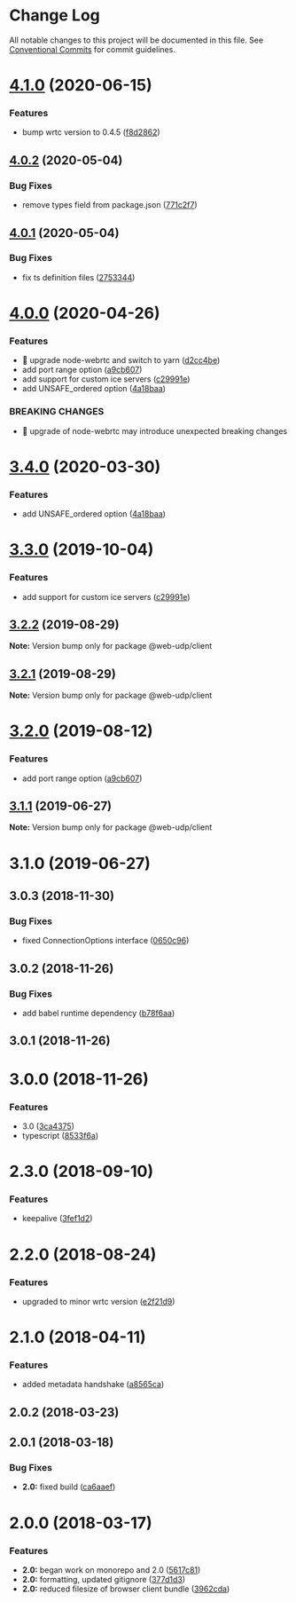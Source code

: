 # Change Log

All notable changes to this project will be documented in this file.
See [Conventional Commits](https://conventionalcommits.org) for commit guidelines.

# [4.1.0](https://github.com/3mcd/web-udp/compare/v4.0.2...v4.1.0) (2020-06-15)


### Features

* bump wrtc version to 0.4.5 ([f8d2862](https://github.com/3mcd/web-udp/commit/f8d286285af101b7a1c251fc943422d9d6508315))





## [4.0.2](https://github.com/osofour/web-udp/compare/v4.0.1...v4.0.2) (2020-05-04)


### Bug Fixes

* remove types field from package.json ([771c2f7](https://github.com/osofour/web-udp/commit/771c2f74be2eb17be63b2ea1702a4a9ec955e634))





## [4.0.1](https://github.com/osofour/web-udp/compare/v4.0.0...v4.0.1) (2020-05-04)


### Bug Fixes

* fix ts definition files ([2753344](https://github.com/osofour/web-udp/commit/27533442af7eb9b7224adf01b6294ff039dbe76a))





# [4.0.0](https://github.com/osofour/web-udp/compare/v3.0.3...v4.0.0) (2020-04-26)


### Features

* 🎸 upgrade node-webrtc and switch to yarn ([d2cc4be](https://github.com/osofour/web-udp/commit/d2cc4be7225ecc8e62b65f737760a86f37d73fbc))
* add port range option ([a9cb607](https://github.com/osofour/web-udp/commit/a9cb607684b2b8e6289696398edc1e7bac082c4b))
* add support for custom ice servers ([c29991e](https://github.com/osofour/web-udp/commit/c29991e4ff6cd40c5cdf19a619867cb41b4ece50))
* add UNSAFE_ordered option ([4a18baa](https://github.com/osofour/web-udp/commit/4a18baa26c41966c3ad83cc1446745360d961cb9))


### BREAKING CHANGES

* 🧨 upgrade of node-webrtc may introduce unexpected breaking changes





# [3.4.0](https://github.com/osofour/web-udp/compare/@web-udp/client@3.3.0...@web-udp/client@3.4.0) (2020-03-30)


### Features

* add UNSAFE_ordered option ([4a18baa](https://github.com/osofour/web-udp/commit/4a18baa))





# [3.3.0](https://github.com/osofour/web-udp/compare/@web-udp/client@3.2.2...@web-udp/client@3.3.0) (2019-10-04)


### Features

* add support for custom ice servers ([c29991e](https://github.com/osofour/web-udp/commit/c29991e))





## [3.2.2](https://github.com/osofour/web-udp/compare/@web-udp/client@3.2.1...@web-udp/client@3.2.2) (2019-08-29)

**Note:** Version bump only for package @web-udp/client





## [3.2.1](https://github.com/osofour/web-udp/compare/@web-udp/client@3.2.0...@web-udp/client@3.2.1) (2019-08-29)

**Note:** Version bump only for package @web-udp/client





# [3.2.0](https://github.com/osofour/web-udp/compare/@web-udp/client@3.1.1...@web-udp/client@3.2.0) (2019-08-12)


### Features

* add port range option ([a9cb607](https://github.com/osofour/web-udp/commit/a9cb607))





## [3.1.1](https://github.com/osofour/web-udp/compare/@web-udp/client@3.1.0...@web-udp/client@3.1.1) (2019-06-27)

**Note:** Version bump only for package @web-udp/client





# 3.1.0 (2019-06-27)



## 3.0.3 (2018-11-30)


### Bug Fixes

* fixed ConnectionOptions interface ([0650c96](https://github.com/osofour/web-udp/commit/0650c96))



## 3.0.2 (2018-11-26)


### Bug Fixes

* add babel runtime dependency ([b78f6aa](https://github.com/osofour/web-udp/commit/b78f6aa))



## 3.0.1 (2018-11-26)



# 3.0.0 (2018-11-26)


### Features

* 3.0 ([3ca4375](https://github.com/osofour/web-udp/commit/3ca4375))
* typescript ([8533f6a](https://github.com/osofour/web-udp/commit/8533f6a))



# 2.3.0 (2018-09-10)


### Features

* keepalive ([3fef1d2](https://github.com/osofour/web-udp/commit/3fef1d2))



# 2.2.0 (2018-08-24)


### Features

* upgraded to minor wrtc version ([e2f21d9](https://github.com/osofour/web-udp/commit/e2f21d9))



# 2.1.0 (2018-04-11)


### Features

* added metadata handshake ([a8565ca](https://github.com/osofour/web-udp/commit/a8565ca))



## 2.0.2 (2018-03-23)



## 2.0.1 (2018-03-18)


### Bug Fixes

* **2.0:** fixed build ([ca6aaef](https://github.com/osofour/web-udp/commit/ca6aaef))



# 2.0.0 (2018-03-17)


### Features

* **2.0:** began work on monorepo and 2.0 ([5617c81](https://github.com/osofour/web-udp/commit/5617c81))
* **2.0:** formatting, updated gitignore ([377d1d3](https://github.com/osofour/web-udp/commit/377d1d3))
* **2.0:** reduced filesize of browser client bundle ([3962cda](https://github.com/osofour/web-udp/commit/3962cda))
